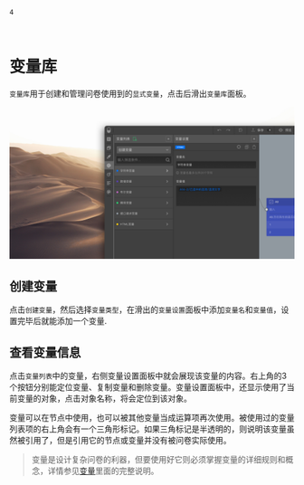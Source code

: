 ```index
4
```
```tag

```
```summary

```
# 变量库

`变量库`用于创建和管理问卷使用到的`显式变量`，点击后滑出`变量库`面板。

<img src='../assets/03components/04varible/custom-variables-cn.jpg'>

## 创建变量
点击`创建变量`，然后选择`变量类型`，在滑出的`变量设置`面板中添加`变量名`和`变量值`，设置完毕后就能添加一个变量.

## 查看变量信息
点击`变量列表`中的变量，右侧变量设置面板中就会展现该变量的内容。右上角的3个按钮分别能定位变量、复制变量和删除变量。变量设置面板中，还显示使用了当前变量的对象，点击对象名称，将会定位到该对象。

变量可以在节点中使用，也可以被其他变量当成运算项再次使用。被使用过的变量列表项的右上角会有一个三角形标记。如果三角标记是半透明的，则说明该变量虽然被引用了，但是引用它的节点或变量并没有被问卷实际使用。

> 变量是设计复杂问卷的利器，但要使用好它则必须掌握变量的详细规则和概念，详情参见[变量](../../16varible/01concept.md)里面的完整说明。